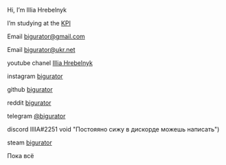 Hi, I’m Illia Hrebelnyk

<!--EST](https://upload.wikimedia.org/wikipedia/commons/thumb/d/d5/Geodynamo_Between_Reversals.gif/200px-Geodynamo_Between_Reversals.gif "Нравится картинка")</!-->

I’m studying at the [KPI](https://kpi.ua/ "Да я тут учусь вроде")

Email <a href="mailto:bigurator@gmail.com">bigurator@gmail.com</a>

Email <a href="mailto:bigurator@ukr.net">bigurator@ukr.net</a>

youtube chanel [Illia Hrebelnyk](https://www.youtube.com/channel/UCOrX0FITra5eMdoZ2eJri1Q "Мой ютабчик ютабчик это хорошо можешь посмотреть мои плейлисты")

instagram [bigurator](https://www.instagram.com/bigurator?r=nametag "Выкладываю редко что либо")

github [bigurator](https://github.com/bigurator/bigurator "You are here")

reddit [bigurator](https://www.reddit.com/user/bigurator/ "Незнаю зачем оно тут же пусто")

telegram [@bigurator](https://t.me/bigurator "Захожу очень часто")

discord IllIA#2251 void "Постояяно сижу в дискорде можешь написать")

steam [bigurator](https://steamcommunity.com/id/bigurator "ну а это стим мой")


<!-- wire [@bigurator](void "захожу очень редко") 
revolt [01FGSNE02TN7NHC9GX5E8EQQWK](void "Захожу никогда только если вы не напишете")
-->

Пока всё
